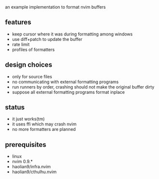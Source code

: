 an example implementation to format nvim buffers

## features
* keep cursor where it was during formatting among windows
* use diff+patch to update the buffer
* rate limit
* profiles of formatters

## design choices
* only for source files
* no communicating with external formatting programs
* run runners by order, crashing should not make the original buffer dirty
* suppose all external formatting programs format inplace

## status
* it just works(tm)
* it uses ffi which may crash nvim
* no more formatters are planned

## prerequisites
* linux
* nvim 0.9.*
* haolian9/infra.nvim
* haolian9/cthulhu.nvim

